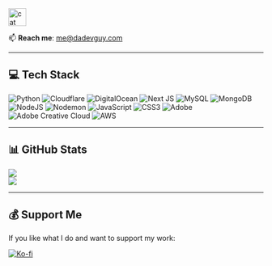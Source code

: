 <img src="https://github.com/user-attachments/assets/0f0e63fa-bf48-4e5e-8d5c-638d63ec7b37" alt="cat" width="35"/>

📫 **Reach me**: [me@dadevguy.com](mailto:me@dadevguy.com)

---

## 💻 Tech Stack

![Python](https://img.shields.io/badge/python-3670A0?style=for-the-badge&logo=python&logoColor=ffdd54)
![Cloudflare](https://img.shields.io/badge/Cloudflare-F38020?style=for-the-badge&logo=Cloudflare&logoColor=white)
![DigitalOcean](https://img.shields.io/badge/DigitalOcean-%230167ff.svg?style=for-the-badge&logo=digitalOcean&logoColor=white)
![Next JS](https://img.shields.io/badge/Next-black?style=for-the-badge&logo=next.js&logoColor=white)
![MySQL](https://img.shields.io/badge/mysql-4479A1.svg?style=for-the-badge&logo=mysql&logoColor=white)
![MongoDB](https://img.shields.io/badge/MongoDB-%234ea94b.svg?style=for-the-badge&logo=mongodb&logoColor=white)
![NodeJS](https://img.shields.io/badge/node.js-6DA55F?style=for-the-badge&logo=node.js&logoColor=white)
![Nodemon](https://img.shields.io/badge/NODEMON-%23323330.svg?style=for-the-badge&logo=nodemon&logoColor=%BBDEAD)
![JavaScript](https://img.shields.io/badge/javascript-%23323330.svg?style=for-the-badge&logo=javascript&logoColor=%23F7DF1E)
![CSS3](https://img.shields.io/badge/css3-%231572B6.svg?style=for-the-badge&logo=css3&logoColor=white)
![Adobe](https://img.shields.io/badge/adobe-%23FF0000.svg?style=for-the-badge&logo=adobe&logoColor=white)
![Adobe Creative Cloud](https://img.shields.io/badge/Adobe%20Creative%20Cloud-DA1F26.svg?style=for-the-badge&logo=Adobe%20Creative%20Cloud&logoColor=white)
![AWS](https://img.shields.io/badge/AWS-%23FF9900.svg?style=for-the-badge&logo=amazon-aws&logoColor=white)

---

## 📊 GitHub Stats

![](https://nirzak-streak-stats.vercel.app/?user=DaDevGuy&theme=dark&hide_border=false)  
![](https://github-readme-stats.vercel.app/api/top-langs/?username=DaDevGuy&theme=dark&hide_border=false&include_all_commits=true&count_private=true&layout=compact)

---

## 💰 Support Me

If you like what I do and want to support my work:

[![Ko-fi](https://img.shields.io/badge/Ko--fi-F16061?logo=ko-fi&logoColor=white&style=for-the-badge)](https://ko-fi.com/dadevguy)
